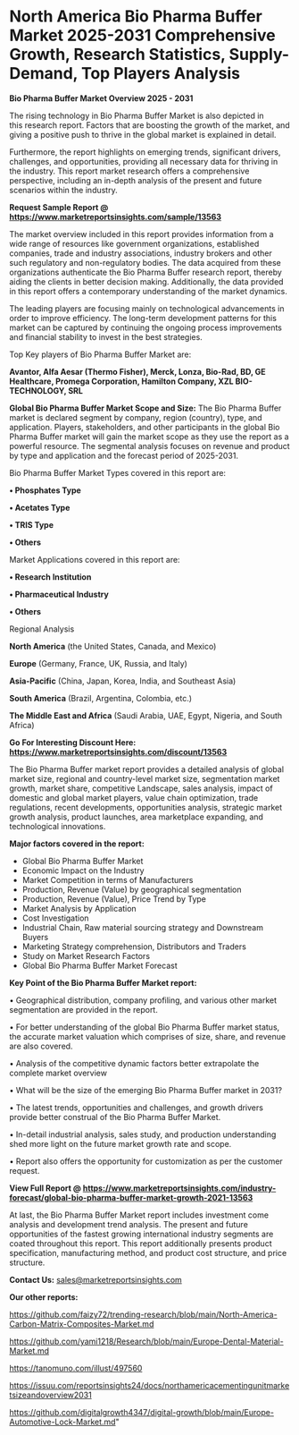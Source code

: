 # North America Bio Pharma Buffer Market 2025-2031 Comprehensive Growth, Research Statistics, Supply-Demand,  Top Players Analysis

<Strong> Bio Pharma Buffer Market Overview 2025 - 2031</strong>

The rising technology in Bio Pharma Buffer Market is also depicted in this research report. Factors that are boosting the growth of the market, and giving a positive push to thrive in the global market is explained in detail.

Furthermore, the report highlights on emerging trends, significant drivers, challenges, and opportunities, providing all necessary data for thriving in the industry. This report market research offers a comprehensive perspective, including an in-depth analysis of the present and future scenarios within the industry.

<strong>Request Sample Report @ <a href=https://www.marketreportsinsights.com/sample/13563>https://www.marketreportsinsights.com/sample/13563</a></strong>

The market overview included in this report provides information from a wide range of resources like government organizations, established companies, trade and industry associations, industry brokers and other such regulatory and non-regulatory bodies. The data acquired from these organizations authenticate the Bio Pharma Buffer research report, thereby aiding the clients in better decision making. Additionally, the data provided in this report offers a contemporary understanding of the market dynamics.

The leading players are focusing mainly on technological advancements in order to improve efficiency. The long-term development patterns for this market can be captured by continuing the ongoing process improvements and financial stability to invest in the best strategies.

Top Key players of Bio Pharma Buffer Market are:

<strong>Avantor, Alfa Aesar (Thermo Fisher), Merck, Lonza, Bio-Rad, BD, GE Healthcare, Promega Corporation, Hamilton Company, XZL BIO-TECHNOLOGY, SRL</strong>

<strong><b>Global Bio Pharma Buffer Market Scope and Size:</b></strong>
The Bio Pharma Buffer market is declared segment by company, region (country), type, and application. Players, stakeholders, and other participants in the global Bio Pharma Buffer market will gain the market scope as they use the report as a powerful resource. The segmental analysis focuses on revenue and product by type and application and the forecast period of 2025-2031.

Bio Pharma Buffer Market Types covered in this report are:

<strong>• Phosphates Type

• Acetates Type

• TRIS Type

• Others</strong>

Market Applications covered in this report are:

<strong>• Research Institution

• Pharmaceutical Industry

• Others</strong> 

Regional Analysis

<strong>North America</strong> (the United States, Canada, and Mexico)

<strong>Europe</strong> (Germany, France, UK, Russia, and Italy)

<strong>Asia-Pacific</strong> (China, Japan, Korea, India, and Southeast Asia)

<strong>South America</strong> (Brazil, Argentina, Colombia, etc.)

<strong>The Middle East and Africa</strong> (Saudi Arabia, UAE, Egypt, Nigeria, and South Africa)

<strong>Go For Interesting Discount Here: <a href=https://www.marketreportsinsights.com/discount/13563>https://www.marketreportsinsights.com/discount/13563</a></strong>

The Bio Pharma Buffer market report provides a detailed analysis of global market size, regional and country-level market size, segmentation market growth, market share, competitive Landscape, sales analysis, impact of domestic and global market players, value chain optimization, trade regulations, recent developments, opportunities analysis, strategic market growth analysis, product launches, area marketplace expanding, and technological innovations.

<strong><b>Major factors covered in the report:</b></strong>
<ul>
  <li>Global Bio Pharma Buffer Market </li>
  <li>Economic Impact on the Industry</li>
  <li>Market Competition in terms of Manufacturers</li>
  <li>Production, Revenue (Value) by geographical segmentation</li>
  <li>Production, Revenue (Value), Price Trend by Type</li>
  <li>Market Analysis by Application</li>
  <li>Cost Investigation</li>
  <li>Industrial Chain, Raw material sourcing strategy and Downstream Buyers</li>
  <li>Marketing Strategy comprehension, Distributors and Traders</li>
  <li>Study on Market Research Factors</li>
  <li>Global Bio Pharma Buffer Market Forecast</li>
</ul>

<strong><b>Key Point of the Bio Pharma Buffer Market report:</b></strong>

• Geographical distribution, company profiling, and various other market segmentation are provided in the report.

• For better understanding of the global Bio Pharma Buffer market status, the accurate market valuation which comprises of size, share, and revenue are also covered.

• Analysis of the competitive dynamic factors better extrapolate the complete market overview

• What will be the size of the emerging Bio Pharma Buffer market in 2031?

• The latest trends, opportunities and challenges, and growth drivers provide better construal of the Bio Pharma Buffer Market.

• In-detail industrial analysis, sales study, and production understanding shed more light on the future market growth rate and scope.

• Report also offers the opportunity for customization as per the customer request.

<strong><b>View Full Report @ <a href=https://www.marketreportsinsights.com/industry-forecast/global-bio-pharma-buffer-market-growth-2021-13563>https://www.marketreportsinsights.com/industry-forecast/global-bio-pharma-buffer-market-growth-2021-13563</a></b></strong>


At last, the Bio Pharma Buffer Market report includes investment come analysis and development trend analysis. The present and future opportunities of the fastest growing international industry segments are coated throughout this report. This report additionally presents product specification, manufacturing method, and product cost structure, and price structure.

<strong>Contact Us:</strong>
sales@marketreportsinsights.com

<strong>Our other reports:</strong>

<a href=https://github.com/faizy72/trending-research/blob/main/North-America-Carbon-Matrix-Composites-Market.md>https://github.com/faizy72/trending-research/blob/main/North-America-Carbon-Matrix-Composites-Market.md</a>

<a href=https://github.com/yami1218/Research/blob/main/Europe-Dental-Material-Market.md>https://github.com/yami1218/Research/blob/main/Europe-Dental-Material-Market.md</a>

<a href=https://tanomuno.com/illust/497560>https://tanomuno.com/illust/497560</a>

<a href=https://issuu.com/reportsinsights24/docs/northamericacementingunitmarketsizeandoverview2031>https://issuu.com/reportsinsights24/docs/northamericacementingunitmarketsizeandoverview2031</a>

<a href=https://github.com/digitalgrowth4347/digital-growth/blob/main/Europe-Automotive-Lock-Market.md>https://github.com/digitalgrowth4347/digital-growth/blob/main/Europe-Automotive-Lock-Market.md</a>"

